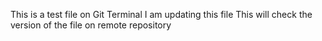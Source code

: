 This is a test file on Git Terminal
I am updating this file
This will check the version of the file on remote repository
